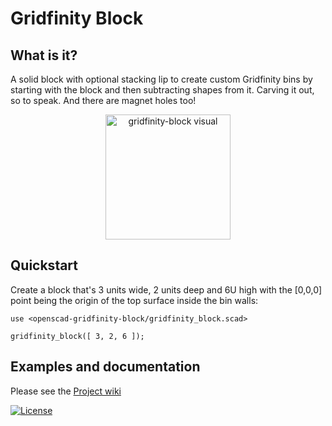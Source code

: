 # Gridfinity Block

## What is it?
A solid block with optional stacking lip to create custom Gridfinity bins by starting with the block and then subtracting shapes from it. Carving it out, so to speak. And there are magnet holes too!

<p align="center">
<img src="https://github.com/user-attachments/assets/aae9cd4e-d49b-428c-865d-8bc6d732be17" alt="gridfinity-block visual" height="200">
</p>

## Quickstart
Create a block that's 3 units wide, 2 units deep and 6U high with the [0,0,0] point being the origin of the top surface inside the bin walls:
```openscad
use <openscad-gridfinity-block/gridfinity_block.scad>

gridfinity_block([ 3, 2, 6 ]);
```

## Examples and documentation
Please see the [Project wiki](https://github.com/wromijn/openscad-gridfinity-block/wiki)

[![License](https://img.shields.io/badge/License-Apache_2.0-blue.svg)](https://opensource.org/licenses/Apache-2.0)
